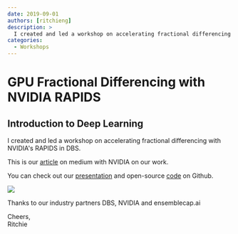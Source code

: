 ```yaml
---
date: 2019-09-01
authors: [ritchieng]
description: >
  I created and led a workshop on accelerating fractional differencing with NVIDIA's RAPIDS in DBS, one of the largest bank in Singapore.
categories:
  - Workshops
---
```


# GPU Fractional Differencing with NVIDIA RAPIDS

## Introduction to Deep Learning

I created and led a workshop on accelerating fractional differencing with NVIDIA's RAPIDS in DBS.

This is our [article](https://medium.com/rapids-ai/rapid-fractional-differencing-to-minimize-memory-loss-while-making-a-time-series-stationary-2052f6c060a4) on medium with NVIDIA on our work.

You can check out our [presentation](https://www.researchgate.net/publication/335159299_GFD_GPU_Fractional_Differencing_for_Rapid_Large-scale_Stationarizing_of_Time_Series_Data_while_Minimizing_Memory_Loss) and open-source [code](https://github.com/ritchieng/fractional_differencing_gpu) on Github.

![](https://res.cloudinary.com/ritchieng/image/upload/v1583310918/deeplearningwizard.com/dbsnvidiaensemble_1-1024x768.jpg)

Thanks to our industry partners DBS, NVIDIA and ensemblecap.ai

Cheers,
<br />Ritchie